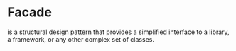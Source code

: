 # Facade
is a structural design pattern that provides a simplified interface to a library, a framework, or any other complex set of classes.